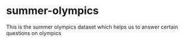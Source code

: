 # summer-olympics
This is the summer olympics dataset which helps us to answer certain questions on olympics 
